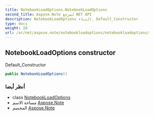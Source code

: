 ```yaml
---
title: NotebookLoadOptions.NotebookLoadOptions
second_title: Aspose.Note لمرجع NET API
description: NotebookLoadOptions البناء. Default_Constructor
type: docs
weight: 10
url: /ar/net/aspose.note/notebookloadoptions/notebookloadoptions/
---
```

## NotebookLoadOptions constructor

Default_Constructor

```csharp
public NotebookLoadOptions()
```

### أنظر أيضا

* class [NotebookLoadOptions](../)
* مساحة الاسم [Aspose.Note](../../notebookloadoptions/)
* المجسم [Aspose.Note](../../../)


